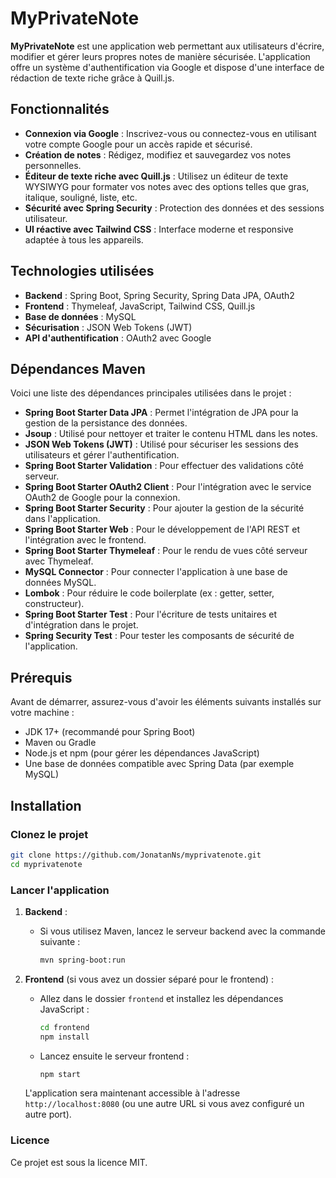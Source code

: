 # MyPrivateNote

**MyPrivateNote** est une application web permettant aux utilisateurs d'écrire, modifier et gérer leurs propres notes de manière sécurisée. L'application offre un système d'authentification via Google et dispose d'une interface de rédaction de texte riche grâce à Quill.js.

## Fonctionnalités

- **Connexion via Google** : Inscrivez-vous ou connectez-vous en utilisant votre compte Google pour un accès rapide et sécurisé.
- **Création de notes** : Rédigez, modifiez et sauvegardez vos notes personnelles.
- **Éditeur de texte riche avec Quill.js** : Utilisez un éditeur de texte WYSIWYG pour formater vos notes avec des options telles que gras, italique, souligné, liste, etc.
- **Sécurité avec Spring Security** : Protection des données et des sessions utilisateur.
- **UI réactive avec Tailwind CSS** : Interface moderne et responsive adaptée à tous les appareils.

## Technologies utilisées

- **Backend** : Spring Boot, Spring Security, Spring Data JPA, OAuth2
- **Frontend** : Thymeleaf, JavaScript, Tailwind CSS, Quill.js
- **Base de données** : MySQL
- **Sécurisation** : JSON Web Tokens (JWT)
- **API d'authentification** : OAuth2 avec Google

## Dépendances Maven

Voici une liste des dépendances principales utilisées dans le projet :

- **Spring Boot Starter Data JPA** : Permet l'intégration de JPA pour la gestion de la persistance des données.
- **Jsoup** : Utilisé pour nettoyer et traiter le contenu HTML dans les notes.
- **JSON Web Tokens (JWT)** : Utilisé pour sécuriser les sessions des utilisateurs et gérer l'authentification.
- **Spring Boot Starter Validation** : Pour effectuer des validations côté serveur.
- **Spring Boot Starter OAuth2 Client** : Pour l'intégration avec le service OAuth2 de Google pour la connexion.
- **Spring Boot Starter Security** : Pour ajouter la gestion de la sécurité dans l'application.
- **Spring Boot Starter Web** : Pour le développement de l'API REST et l'intégration avec le frontend.
- **Spring Boot Starter Thymeleaf** : Pour le rendu de vues côté serveur avec Thymeleaf.
- **MySQL Connector** : Pour connecter l'application à une base de données MySQL.
- **Lombok** : Pour réduire le code boilerplate (ex : getter, setter, constructeur).
- **Spring Boot Starter Test** : Pour l'écriture de tests unitaires et d'intégration dans le projet.
- **Spring Security Test** : Pour tester les composants de sécurité de l'application.

## Prérequis

Avant de démarrer, assurez-vous d'avoir les éléments suivants installés sur votre machine :

- JDK 17+ (recommandé pour Spring Boot)
- Maven ou Gradle
- Node.js et npm (pour gérer les dépendances JavaScript)
- Une base de données compatible avec Spring Data (par exemple MySQL)

## Installation

### Clonez le projet

```bash
git clone https://github.com/JonatanNs/myprivatenote.git
cd myprivatenote
````
### Lancer l'application

1. **Backend** :
    - Si vous utilisez Maven, lancez le serveur backend avec la commande suivante :
      ```bash
      mvn spring-boot:run
      ```

2. **Frontend** (si vous avez un dossier séparé pour le frontend) :
    - Allez dans le dossier `frontend` et installez les dépendances JavaScript :
      ```bash
      cd frontend
      npm install
      ```

    - Lancez ensuite le serveur frontend :
      ```bash
      npm start
      ```

   L'application sera maintenant accessible à l'adresse `http://localhost:8080` (ou une autre URL si vous avez configuré un autre port).

### Licence

Ce projet est sous la licence MIT. 

